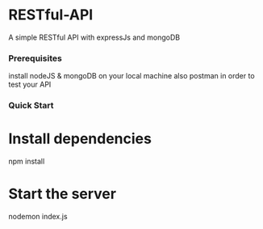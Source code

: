 # RESTful-API

A simple RESTful API with expressJs and mongoDB

### Prerequisites

install nodeJS & mongoDB on your local machine
also postman in order to test your API

### Quick Start

# Install dependencies

npm install

# Start the server

nodemon index.js
